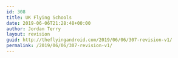 ```yaml
---
id: 308
title: UK Flying Schools
date: 2019-06-06T21:28:48+00:00
author: Jordan Terry
layout: revision
guid: http://theflyingandroid.com/2019/06/06/307-revision-v1/
permalink: /2019/06/06/307-revision-v1/
---
```

